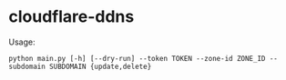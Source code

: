 # cloudflare-ddns

Usage:

```shell
python main.py [-h] [--dry-run] --token TOKEN --zone-id ZONE_ID --subdomain SUBDOMAIN {update,delete}
```